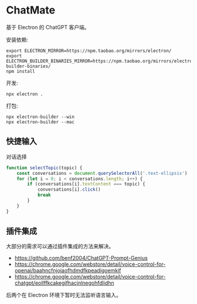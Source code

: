# ChatMate

基于 Electron 的 ChatGPT 客户端。


安装依赖:

```
export ELECTRON_MIRROR=https://npm.taobao.org/mirrors/electron/
export ELECTRON_BUILDER_BINARIES_MIRROR=https://npm.taobao.org/mirrors/electron-builder-binaries/
npm install
```

开发:
```
npx electron .
```

打包:
```
npx electron-builder --win
npx electron-builder --mac
```

## 快捷输入


对话选择
```javascript
function selectTopic(topic) {
    const conversations = document.querySelectorAll('.text-ellipsis')
    for (let i = 0; i < conversations.length; i++) {
        if (conversations[i].textContent === topic) {
            conversations[i].click()
            break
        }
    }
}
```

## 插件集成

大部分的需求可以通过插件集成的方法来解决。

- https://github.com/benf2004/ChatGPT-Prompt-Genius
- https://chrome.google.com/webstore/detail/voice-control-for-openai/baahncfnjojaofhdmdfkpeadigoemkif
- https://chrome.google.com/webstore/detail/voice-control-for-chatgpt/eollffkcakegifhacjnlnegohfdlidhn

后两个在 Electron 环境下暂时无法监听语言输入。